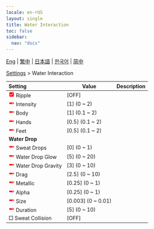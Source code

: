 ```yaml
---
locale: en-rUS
layout: single
title: Water Interaction
toc: false
sidebar:
  nav: "docs"
---
```

[Eng](/dancexr/menu/2025.4/actor/water_interaction) | [繁中](/tw/dancexr/menu/2025.4/actor/water_interaction) | [日本語](/jp/dancexr/menu/2025.4/actor/water_interaction) | [한국어](/kr/dancexr/menu/2025.4/actor/water_interaction) | [简中](/zh/dancexr/menu/2025.4/actor/water_interaction)

[Settings](../menu#Settings) > Water Interaction



| Setting | Value | Description |
| :--- | --- | :--- |
| <img src="/images/icon/ic_check_on.png" alt="check on icon"/> Ripple| [OFF] | 
| <img src="/images/icon/ic_slider.png" alt="slider icon"/> Intensity| [1] (0 ~ 2) | 
| <img src="/images/icon/ic_slider.png" alt="slider icon"/> Body| [1] (0.1 ~ 2) | 
| <img src="/images/icon/ic_slider.png" alt="slider icon"/> Hands| [0.5] (0.1 ~ 2) | 
| <img src="/images/icon/ic_slider.png" alt="slider icon"/> Feet| [0.5] (0.1 ~ 2) | 
|  <b>Water Drop</b>|| 
| <img src="/images/icon/ic_slider.png" alt="slider icon"/> Sweat Drops| [0] (0 ~ 1) | 
| <img src="/images/icon/ic_slider.png" alt="slider icon"/> Water Drop Glow| [5] (0 ~ 20) | 
| <img src="/images/icon/ic_slider.png" alt="slider icon"/> Water Drop Gravity| [3] (0 ~ 10) | 
| <img src="/images/icon/ic_slider.png" alt="slider icon"/> Drag| [2.5] (0 ~ 10) | 
| <img src="/images/icon/ic_slider.png" alt="slider icon"/> Metallic| [0.25] (0 ~ 1) | 
| <img src="/images/icon/ic_slider.png" alt="slider icon"/> Alpha| [0.25] (0 ~ 1) | 
| <img src="/images/icon/ic_slider.png" alt="slider icon"/> Size| [0.003] (0 ~ 0.01) | 
| <img src="/images/icon/ic_slider.png" alt="slider icon"/> Duration| [5] (0 ~ 10) | 
|  □ Sweat Collision| [OFF] | 
